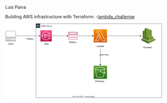 Luis Paiva 

Building AWS infrastructure with Terraform:
-[lambda_challenge](lambda_challenge)

![chalenge_lambda_diagram](./images/challenge_lambda.svg)